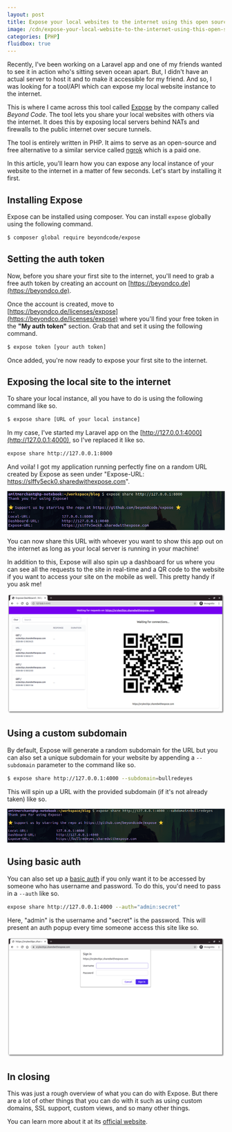 ```yaml
---
layout: post
title: Expose your local websites to the internet using this open source tool in PHP
image: /cdn/expose-your-local-website-to-the-internet-using-this-open-source-tool-in-php.png
categories: [PHP]
fluidbox: true
---
```


Recently, I've been working on a Laravel app and one of my friends wanted to see it in action who's sitting seven ocean apart. But, I didn't have an actual server to host it and to make it accessible for my friend. And so, I was looking for a tool/API which can expose my local website instance to the internet.

This is where I came across this tool called [Expose](https://beyondco.de/docs/expose/introduction) by the company called *Beyond Code*. The tool lets you share your local websites with others via the internet. It does this by exposing local servers behind NATs and firewalls to the public internet over secure tunnels.

The tool is entirely written in PHP. It aims to serve as an open-source and free alternative to a similar service called [ngrok](https://ngrok.com/product) which is a paid one.

In this article, you'll learn how you can expose any local instance of your website to the internet in a matter of few seconds. Let's start by installing it first.

## Installing Expose

Expose can be installed using composer. You can install `expose` globally using the following command.

```bash
$ composer global require beyondcode/expose
```

## Setting the auth token

Now, before you share your first site to the internet, you'll need to grab a free auth token by creating an account on [https://beyondco.de](https://beyondco.de).

Once the account is created, move to [https://beyondco.de/licenses/expose](https://beyondco.de/licenses/expose) where you'll find your free token in the **"My auth token"** section. Grab that and set it using the following command.

```bash
$ expose token [your auth token]
```

Once added, you're now ready to expose your first site to the internet.

## Exposing the local site to the internet

To share your local instance, all you have to do is using the following command like so.

```bash
$ expose share [URL of your local instance]
```

In my case, I've started my Laravel app on the [http://127.0.0.1:4000](http://127.0.0.1:4000), so I've replaced it like so.

```bash
expose share http://127.0.0.1:8000
```

And voila! I got my application running perfectly fine on a random URL created by Expose as seen under "Expose-URL: https://slffv5eck0.sharedwithexpose.com".

[![Expose the first site](/images/expose-first-site.png)](/images/expose-first-site.png)

You can now share this URL with whoever you want to show this app out on the internet as long as your local server is running in your machine!

In addition to this, Expose will also spin up a dashboard for us where you can see all the requests to the site in real-time and a QR code to the website if you want to access your site on the mobile as well. This pretty handy if you ask me!

[![Expose dashboard](/images/expose-dashboard.png)](/images/expose-dashboard.png)

## Using a custom subdomain

By default, Expose will generate a random subdomain for the URL but you can also set a unique subdomain for your website by appending a `--subdomain` parameter to the command like so.

```bash
$ expose share http://127.0.0.1:4000 --subdomain=bullredeyes
```

This will spin up a URL with the provided subdomain (if it's not already taken) like so.

[![Expose sub-domains](/images/expose-subdomain.png)](/images/expose-subdomain.png)

## Using basic auth

You can also set up a [basic auth](https://en.wikipedia.org/wiki/Basic_access_authentication) if you only want it to be accessed by someone who has username and password. To do this, you'd need to pass in a `--auth` like so.

```bash
expose share http://127.0.0.1:4000 --auth="admin:secret"
```

Here, "admin" is the username and "secret" is the password. This will present an auth popup every time someone access this site like so.

[![Expose basic auth](/images/expose-basic-auth.png)](/images/expose-basic-auth.png)

## In closing

This was just a rough overview of what you can do with Expose. But there are a lot of other things that you can do with it such as using custom domains, SSL support, custom views, and so many other things.

You can learn more about it at its [official website](https://beyondco.de/docs/expose/introduction).
